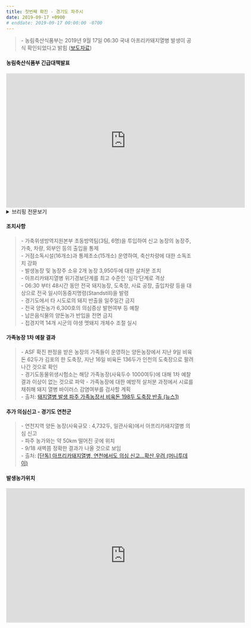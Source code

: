 ```yaml
---
title: 첫번째 확진 - 경기도 파주시
date: 2019-09-17 +0900
# enddate: 2019-09-17 00:00:00 -0700
---
```

> \- 농림축산식품부는 2019년 9월 17일 06:30 국내 아프리카돼지열병 발생이 공식 확인되었다고 밝힘 ([보도자료](http://www.mafra.go.kr/FMD-AI/2095/subview.do?enc=Zm5jdDF8QEB8JTJGYmJzJTJGRk1ELUFJJTJGMzU0JTJGMzIxMzMwJTJGYXJ0Y2xWaWV3LmRvJTNG))

#### 농림축산식품부 긴급대책발표  
<iframe width="640" height="360" src="https://www.youtube.com/embed/2J_INnSeWWE" frameborder="0" allow="accelerometer; autoplay; encrypted-media; gyroscope; picture-in-picture" allowfullscreen></iframe>

<details>
<summary>브리핑 전문보기</summary>
<div markdown="1">

안녕하십니까 농림축산식품부 장관 김현수입니다. 발생상황에 대해서 말씀드리겠습니다.

2019년 9월 17일 06시 30분 국내 아프리카 돼지열병 발생이 공식 확인되었습니다. 어제 18시 경기도 파주 소재 양돈 농장에서 어미 돼지 5두가 폐사했다는 신고가 있었습니다. 이에 따라 경기도 위생 시험소에서 폐사축에 대한 시료를 채취하였으며 농림축산 검역본부 정밀 검사 결과 오늘 오전 6시 30분 경 아프리카 돼지열병 양성이 확정되었습니다. 농림축산식품부는 검역본부 역학조사반을 현장에 파견하여 현재 발생 원인을 파악 중에 있습니다. 인근 농장 전파 가능성을 염두에 두고 방역 조치를 실시하고 있으며 발생 농장 반경 3km 이내의 위치한 양돈농장은 없는 것으로 확인하였습니다. 반경 10km 이내의 양돈농가 19호에 대해서는 아프리카 돼지 열병 정밀 검사를 통해 발생 여부를 확인할 계획입니다.

조치 상황에 대해서 말씀드리겠습니다.

농축산식품부는 아프리카 돼지 열병 발생 의심 신고가 접수된 즉시 해당 농장에 대한 긴급 방역조치를 실시하였습니다. 가축위생지원 방역본부 초동 방역팀 6명을 투입하여 신고 농장의 농장주 가축 차량 외부인 등의 출입을 통제하였습니다. 거점 소독시설과 통제 초소도 운영하여 축산 차량에 대한 소독 조치도 강화하였습니다. 또한 발생 농장 및 농장주 소유 2개 농장, 3950두에 대한 살처분 조치도 실시함으로써 초동 방역 조치를 완료하였습니다. 참고로 이 3950두에 대한 살처분 조치는 금일 중으로 완료할 예정입니다. 또 농림축산식품부는 아프리카 돼지열병 양성 확진 판정 즉시 아프리카 돼지열병 위기 경보 단계를 최고 수준인 심각 단계로 격상하였습니다. 금일 06시 30분부터 48시간동안 전국 돼지농장 도축장 사료공장 출입차량 등을 대상으로 전국 일시 이동중지 명령을 발령하였으며 경기도에서 타 시도로의 돼지 반출을 일주일간 금지하는 긴급 조치를 실시하겠습니다. 또한 전국 양돈 농가 6300호의 일제 소독 및 의심 증상 발현 여부도 즉시 예찰하도록 하겠습니다. 아프리카 돼지 열병 주요 전파 요인에 대한 관리도 강화하겠습니다. 금일부터 남은 음식물에 대한 양돈농가 반입을 전면 금지하고 환경부 등 관계부처와 협력하여 접경지역 14개 시군의 야생멧돼지 개체 수 조절도 실시하겠습니다.

농가 및 지자체에 대해서 당부 드리겠습니다.

아프리카 돼지 열병 조기 종식을 위해 지자체와 축산 농가에도 방역 조치가 현장에서 신속히 이뤄질 수 있도록 협조를 당부 드립니다. 전국 지자체는 방역조치사항에 대한 후속 조치에 만전을 기해 주시기 바랍니다. 아프리카 돼지 열병 방역 대책 상황실을 즉시 설치 운영하고 양돈농가 등 축산시설 일제 소독 도축 출하장 임상검사 의심축 발생 시 신고요령 홍보 등을 조속히 실시해주시기 바랍니다. 축산 농가와 도축장 등 관련 시설에서는 방역행동 요령을 철저히 준수해주시기 바랍니다. 농가 등 내·외부 및 출입차량 소독과 ASF 의심증상 발생 시 신속히 검역본부 지자체 등에 신고해주시고 전국 축산농가 모임, 행사 금지 등 아프리카 돼지 열병 확산 차단을 위한 방역조치에 협조해주시기 바랍니다.

아프리카 돼지 열병은 인수공통 전염병이 아닙니다. 시중에 유통되지 않기 때문에 국민 여러분께서도 국산 돼지고기를 안심하고 소비하여 주시기 바랍니다. 농림축산식품부는 과감하고 신속한 방역조치를 통해 아프리카 돼지열병이 조기에 종식될 수 있도록 최선을 다하겠습니다. 감사합니다.

</div>
</details>

#### 조치사항
> \- 가축위생방역지원본부 초동방역팀(3팀, 6명)을 투입하여 신고 농장의 농장주, 가축, 차량, 외부인 등의 출입을 통제  
> \- 거점소독시설(16개소)과 통제초소(15개소) 운영하여, 축산차량에 대한 소독조치 강화  
> \- 발생농장 및 농장주 소유 2개 농장 3,950두에 대한 살처분 조치  
> \- 아프리카돼지열병 위기경보단계를 최고 수준인 ‘심각’단계로 격상  
> \- 06:30 부터 48시간 동안 전국 돼지농장, 도축장, 사료 공장, 출입차량 등을 대상으로 전국 일시이동중지명령(Standstill)을 발령  
> \- 경기도에서 타 시도로의 돼지 반출을 일주일간 금지  
> \- 전국 양돈농가 6,300호의 의심증상 발현여부 등 예찰  
> \- 남은음식물의 양돈농가 반입을 전면 금지  
> \- 접경지역 14개 시군의 야생 멧돼지 개체수 조절 실시  

#### 가족농장 1차 예찰 결과 
> \- ASF 확진 판정을 받은 농장의 가족들이 운영하는 양돈농장에서 지난 9일 비육돈 62두가 김포의 한 도축장, 지난 16일 비육돈 136두가 인천의 도축장으로 팔려나간 것으로 확인  
> \- 경기도동물위생시험소는 해당 가족농장(사육두수 1000여두)에 대해 1차 예찰 결과 이상이 없는 것으로 파악 
> \- 가족농장에 대한 예방적 살처분 과정에서 시료를 채취해 돼지 열병 바이러스 감염여부를 검사할 계획  
> \- 출처: [돼지열병 발생 파주 가족농장서 비육돈 198두 도축장 반출 (뉴스1)](http://news1.kr/articles/?3721293)

#### 추가 의심신고 - 경기도 연천군
> \- 연천지역 양돈 농장(사육규모 : 4,732두, 일관사육)에서 아프리카돼지열병 의심 신고  
> \- 파주 농가와는 약 50km 떨어진 곳에 위치  
> \- 9/18 새벽쯤 정확한 결과가 나올 것으로 보임  
> \- 출처: [[단독] 아프리카돼지열병, 연천에서도 의심 신고…확산 우려 (머니투데이)](http://news.mtn.co.kr/newscenter/news_viewer.mtn?gidx=2019091717035866804) 

#### 발생농가위치  
<iframe width="640" height="360" src="https://youngjunna.github.io/asf-timeline/charts/190917-map" frameborder="0" allow="accelerometer; autoplay; encrypted-media; gyroscope; picture-in-picture" allowfullscreen></iframe>
